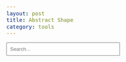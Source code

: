 ```yaml
---
layout: post
title: Abstract Shape
category: tools
---
```


<style>
    input[type="text"] {
        padding: 8px;
        margin-bottom: 10px;
        width: 300px;
    }

    code {
        font-size: 1em !important;
    }

    @font-face {
        font-family: "ob";
        src: url("/assets/fonts/ZihuiSongJGW.ttf");
    }
    
    s-ob {
        font-family: "ob";
        font-size: 160% !important;
    }
</style>

<input type="text" id="search-box" placeholder="Search..." oninput="handleInput()">

<div id="results-blocks"></div>

<script>
    let ENTRIES = [];
    let VARIANTS = {};

    function loadRecords() {
        fetch("{{ '/assets/abstract.json' | relative_url }}")
            .then(response => response.json())
            .then(data => {
                ENTRIES = Array.isArray(data.entries) ? data.entries : [];
                VARIANTS = typeof data.variants === 'object' ? data.variants : {};
                GETA = typeof data.geta === 'object' ? data.geta : {};
                OB = typeof data.ob === 'object' ? data.ob : {};
            })
            .catch(error => console.error('Error loading ENTRIES:', error));
    }

    async function handleInput() {
        const val = document.getElementById('search-box').value;
        if (!val.trim()) {
            document.getElementById('results-blocks').innerHTML = '';
            return;
        }

        await loadRecords();
        const charsSet = new Set(Array.from(val).filter(c => c.trim() !== ''));
        let visitedCharsSet = new Set();
        const chars = Array.from(charsSet).sort((a, b) => a.codePointAt(0) - b.codePointAt(0));
        createBlocksForInput(chars, charsSet, visitedCharsSet);
    }

    function emphasize(str, charsSet) {
        if (!str) return '';
        return Array.from(String(str)).map(c =>
            charsSet.has(c) ? `<span style="color:#1976d2;">${c}</span>` : c
        ).join('');
    }

    function extractBrackets(str) {
        if (typeof str !== 'string') return [];
        return str.match(/\[[^\]]+\]/g) || [];
    }

    /*****************************
     * @args `entry`, an entry from `abstract.json > entries`
     * @args `div`, a `div` element to show the abstract shape expression
     ****************************/
    function writeExpression(entry, div) {
        if (!entry.char) {
            div.innerHTML += `<code>${entry.ids}</code>`;
        } else if (entry.ids) {
            div.innerHTML += `<code>|${entry.char}| &lt; ${entry.ids}</code>`;
        } else if (entry.is) {
            div.innerHTML += `<code>|${entry.char}| → |${entry.is}|</code>`;
        } else {
            div.innerHTML += `<code>|${entry.char}|</code>`;
        }
        if (entry.refer) {
            div.innerHTML += `<code> ~ ${entry.refer}</code>`;
        }
        if (entry.to) {
            div.innerHTML += `<code> * |${entry.to}|</code>`;
        }

        if (entry.note) {
            const noteDiv = document.createElement('div');
            noteDiv.textContent = entry.note;
            noteDiv.style.marginLeft = '2em';
            noteDiv.style.color = '#666';
            noteDiv.style.fontSize = '0.95em';
            div.appendChild(document.createElement('br'));
            div.appendChild(noteDiv);
        }

        Object.entries(GETA).forEach(([getaKey, getaValue]) => {
            if ((entry.ids && entry.ids.includes(getaKey)) ||
                (entry.note && entry.note.includes(getaKey))) {
                const noteDiv = document.createElement('div');
                noteDiv.innerHTML += `❗ <code>|${getaKey}|</code> ${getaValue}</span>`;
                noteDiv.style.marginLeft = '2em';
                noteDiv.style.color = '#666';
                noteDiv.style.fontSize = '0.95em';
                div.appendChild(noteDiv);
            }
        });
    }

    /*****************************
     * @args `abs_ids`: str, an decomposed abstract IDS included in the `abstract.json > variants`
     * @args `block`: <div>, a `div` element to show the abstract shape expression
     * @args `charsSet`: set[str], a set built from user input
     * @args `size`: float, specifies the `font-size`
     * @args `isIdsShown`: bool, whether to show the IDS
     ****************************/
    function writeTitle(block, abs_ids, charsSet, size, isIdsShown) {
        let variantStr = VARIANTS[abs_ids] || '';
        let [str1, str2 = ''] = variantStr.split('@');
        if (!str1) {
            str1 = "X";
        }

        const title = document.createElement('span');
        let str1Style = `font-weight:bold;font-size:${size}em;`;

        const emphasizedStr1 = emphasize(str1, charsSet);
        let str2Arr = str2 ? str2.split(',') : [];
        const emphasizedStr2 = str2Arr.length > 0
            ? str2Arr.map(s => emphasize(s.trim(), charsSet)).join(', ')
            : '';

        title.innerHTML =
            `<span style="${str1Style}">${emphasizedStr1}</span>` +
            (str2 ? ` <span style="font-size:${size}em;color:#666;">(${emphasizedStr2})</span>` : '');
        if (isIdsShown) {
            title.innerHTML += ` <span style="font-size:1em;vertical-align:middle;"><code>${abs_ids}</code></span>`;
        }

        let obStr = OB[abs_ids] || '';


        function writeOB(obStr) {
            let [obStr1, obStr2 = ''] = obStr.split('@');

            function parseObStr(str) {
                if (!str) return null;
                const chars = Array.from(str);
                if (chars.length < 5) return null;

                const nonBmpChar = chars[0];
                const bmpChars = chars.slice(1, 5).join('');
                return { nonBmpChar, bmpChars };
            }
            
            function generateSpan({ nonBmpChar, bmpChars }) {
                return `<span title="《甲骨文字詁林》第${bmpChars}号。">${nonBmpChar}</span>`;
            }
            
            let result = '';
            const obStr1Data = parseObStr(obStr1);
            if (obStr1Data) {
                result += ` <span style="font-family:Alegreya,ob;${str1Style}">${generateSpan(obStr1Data)}</span>`
            }
            
            if (obStr2) {
                const obStr2Groups = [];
                const chars = Array.from(obStr2);
                
                for (let i = 0; i < chars.length; i += 5) {
                    const group = chars.slice(i, i + 5).join('');
                    const groupData = parseObStr(group);
                    if (groupData) {
                        obStr2Groups.push(groupData);
                    }
                }
                
                const obStr2Html = obStr2Groups.map(generateSpan).join('');
                result += ` <span style="font-family:Alegreya,ob;font-size:${size}em;color:#666;">(${obStr2Html})</span>`;
            }

            return result;
        }

        title.innerHTML += writeOB(obStr);
        block.appendChild(title);
    }

    /*****************************
     * @args `abs_ids`: str, an decomposed abstract IDS included in the `abstract.json > variants`
     * @args `entry`, an entry from `abstract.json > entries`
     * @args `charsSet`: set[str], a set built from user input
     * @args `size`: float, specifies the `font-size`
     * @args `isIdsShown`: bool, whether to show the IDS
     ****************************/
    function writeX(block, entry, charsSet, size, isIdsShown) {
        const str1 = entry.char;
        const str2 = '';
        const abs_ids = 'X';

        const title = document.createElement('span');
        let str1Style = `font-weight:bold;font-size:${size}em;`;

        const emphasizedStr1 = emphasize(str1, charsSet);
        let str2Arr = str2 ? str2.split(',') : [];
        const emphasizedStr2 = str2Arr.length > 0
            ? str2Arr.map(s => emphasize(s.trim(), charsSet)).join(', ')
            : '';

        title.innerHTML =
            `<span style="${str1Style}">${emphasizedStr1}</span>` +
            (str2 ? ` <span style="font-size:${size}em;color:#666;">(${emphasizedStr2})</span>` : '');
        if (isIdsShown) {
            title.innerHTML += ` <span style="font-size:1em;vertical-align:middle;"><code>${abs_ids}</code></span>`;
        }
        block.appendChild(title);

        if (entry.note) {
            const noteDiv = document.createElement('div');
            noteDiv.textContent = entry.note;
            noteDiv.style.marginLeft = '2em';
            noteDiv.style.color = '#666';
            noteDiv.style.fontSize = '0.95em';
            block.appendChild(document.createElement('br'));
            block.appendChild(noteDiv);
        }

        Object.entries(GETA).forEach(([getaKey, getaValue]) => {
            if ((abs_ids && abs_ids.includes(getaKey)) ||
                (entry.note && entry.note.includes(getaKey))) {
                const noteDiv = document.createElement('div');
                noteDiv.innerHTML += `❗ <code>|${getaKey}|</code> ${getaValue}</span>`;
                noteDiv.style.marginLeft = '2em';
                noteDiv.style.color = '#666';
                noteDiv.style.fontSize = '0.95em';
                block.appendChild(noteDiv);
            }
        });
    }

    /*****************************
     * create a `div` according to an entry from `abstract.json > entries`
     * the `div` include the expression and the note
     ****************************/
    function createEntryDiv(entry) {
        const div = document.createElement('div');
        div.style.marginTop = '8px';
        div.style.padding = '6px';
        div.style.border = '1px solid #f0f0f0';
        div.style.borderRadius = '6px';
        div.style.background = '#fafcff';

        writeExpression(entry, div);
        return div;
    }

    /*****************************
     * create a `div` according to an entry from `abstract.json > entries`
     * the `div` include the title (with expression) and many `div` for all the variants
     ****************************/
    function createSubBlock(subEntry, charsSet, visitedCharsSet) {
        let abs_ids = subEntry.new_ids || subEntry.ids;
        const variantStr = VARIANTS[abs_ids] || '';
        let [str1, str2 = ''] = variantStr.split('@');

        const block = document.createElement('div');
        block.style.marginLeft = `2em`;
        block.style.marginTop = '4px';
        block.style.padding = '4px 4px 4px 8px';
        block.style.borderLeft = '2px solid rgb(224,224,224)';
        block.style.background = '#f6f8fa';

        if (abs_ids) {
            writeTitle(block, abs_ids, charsSet, 1.2, true);
            block.appendChild(document.createElement('br'));
        } else {
            writeX(block, subEntry, charsSet, 1.2, true);
        }

        if (abs_ids) {
            const relatedEntries = ENTRIES.filter(item =>
                item.ids === abs_ids || item.new_ids === abs_ids || (item.is && variantStr.includes(item.is))
            );

            let idsList = [abs_ids];
            relatedEntries.forEach(item => {
                block.appendChild(createEntryDiv(item));
                if (item.refer) idsList.push(item.refer);
                if (item.to) {
                    Object.entries(VARIANTS).forEach(([key, value]) => {
                        if (value.includes(item.to)) idsList.push(key);
                    });
                }
            });

            let newIdsList = []
            idsList.forEach(ids => {
                if (!newIdsList.includes(ids)) {
                    newIdsList.push(ids);
                }
            })

            createSubBlocks(newIdsList, charsSet, visitedCharsSet, block);
        }
        return block;
    }

    /*****************************
     * recursively create all the sub-blocks for a list of decomposed IDS
     ****************************/
    function createSubBlocks(ids, charsSet, visitedCharsSet, parentDiv) {
        if (!ids) return;
        const brackets = Array.isArray(ids) ? ids.filter(Boolean) : [ids];

        function processEntries(entries) {
            if (entries) {
                entries.forEach(entry => {
                    if (entry.new_ids || entry.ids) {
                        if (!visitedCharsSet.has(entry.new_ids || entry.ids)) {
                            visitedCharsSet.add(entry.new_ids || entry.ids);
                            parentDiv.appendChild(createSubBlock(entry, charsSet, visitedCharsSet));
                        }
                    }
                });
            }
        }

        // search for refer
        brackets.forEach(bracketStr => {
            const variantStr = VARIANTS[bracketStr] || '';
            const subEntries = ENTRIES.filter(r => variantStr.includes(r.is));
            processEntries(subEntries);
        });

        brackets.forEach(bracketStr => {
            const subEntries = ENTRIES.filter(r => (r.new_ids || r.ids) === bracketStr);
            processEntries(subEntries);
        });

        // search for complex ids
        brackets.forEach(bracketStr => {
            const allMatchingEntries = ENTRIES.filter(r =>
                bracketStr.includes(r.new_ids || r.ids) && (r.new_ids || r.ids) !== `[${r.char}]` && (r.new_ids || r.ids) !== bracketStr
            );
            const subEntries = allMatchingEntries.filter(entry => {
                const entryIds = entry.new_ids || entry.ids;
                return !allMatchingEntries.some(otherEntry => {
                    const otherIds = otherEntry.new_ids || otherEntry.ids;
                    return otherIds !== entryIds && otherIds.includes(entryIds);
                });
            });
            processEntries(subEntries);
        });

        // search for simple ids
        brackets.forEach(bracketStr => {
            const subEntries = ENTRIES.filter(r =>
            (((bracketStr.includes(r.new_ids || r.ids) && (r.new_ids || r.ids) === `[${r.char}]`) ||
                (bracketStr.includes(`[${r.char}]`) && r.x)) && !visitedCharsSet.has(r.new_ids || r.ids))
            );
            processEntries(subEntries);
        })
    }

    /*****************************
     * create a `div` block according to a key-value pair from `abstract.json > variants`
     * the key is the decomposed abstract shape expression, the values is main form @ variant forms
     ****************************/
    function createBlock(abs_ids, char, charsSet, visitedCharsSet, container) {
        if (visitedCharsSet.has(abs_ids)) return;
        visitedCharsSet.add(abs_ids);
        const variantStr = VARIANTS[abs_ids] || '';

        const block = document.createElement('div');
        block.style.marginBottom = '1em';
        block.style.border = '1px solid #eee';
        block.style.padding = '10px';
        block.style.borderRadius = '8px';

        writeTitle(block, abs_ids, charsSet, 1.8, true);
        block.appendChild(document.createElement('br'));

        if (abs_ids) {
            const relatedEntries = ENTRIES.filter(item =>
                item.ids === abs_ids || item.new_ids === abs_ids || (item.is && variantStr.includes(item.is))
            );

            let idsList = [abs_ids];
            relatedEntries.forEach(item => {
                block.appendChild(createEntryDiv(item));
                if (item.refer) idsList.push(item.refer);
                if (item.to) {
                    Object.entries(VARIANTS).forEach(([k, value]) => {
                        if (value.includes(item.to)) idsList.push(k);
                    });
                }
            });

            createSubBlocks(idsList, charsSet, visitedCharsSet, block);
        }
        container.appendChild(block);
    }

    /*****************************
     * according to user input, generate many `div` block for abstract shape
     * in the `abstract.json > variants`, find all the key-value pair that include the user input
     * and for each key-value pair, generate a `div` block
     ****************************/
    function createBlocksForInput(chars, charsSet, visitedCharsSet) {
        const container = document.getElementById('results-blocks');
        container.innerHTML = '';

        Object.entries(VARIANTS).forEach(([key, value]) => {
            chars.forEach(char => {
                if (value && value.includes && value.includes(char)) {
                    createBlock(key, char, charsSet, visitedCharsSet, container);
                }
            });
        });
    }

    window.onload = function () {
        loadRecords();
        document.getElementById('search-box').addEventListener('input', handleInput);
    }
</script>
